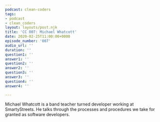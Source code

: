 ```yaml
---
podcast: clean-coders
tags:
- podcast
- clean_coders
layout: layouts/post.njk
title: 'CC 007: Michael Whatcott'
date: 2020-02-25T11:00:00+0000
episode_number: '007'
audio_url: ''
duration: ''
question1: ''
answer1: ''
question2: ''
answer2: ''
question3: ''
answer3: ''
question4: ''
answer4: ''

---
```

Michael Whatcott is a band teacher turned developer working at SmartyStreets. He talks through the processes and procedures we take for granted as software developers.